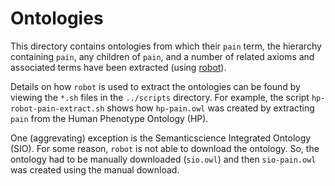 # Ontologies  

This directory contains ontologies from which their `pain` term, the hierarchy containing `pain`, any children of `pain`, and a number of related axioms and associated terms have been extracted (using [robot](http://robot.obolibrary.org/)).  

Details on how `robot` is used to extract the ontologies can be found by viewing the `*.sh` files in the `../scripts` directory. For example, the script `hp-robot-pain-extract.sh` shows how `hp-pain.owl` was created by extracting `pain` from the Human Phenotype Ontology (HP).  

One (aggrevating) exception is the Semanticscience Integrated Ontology (SIO). For some reason, `robot` is not able to download the ontology. So, the ontology had to be manually downloaded (`sio.owl`) and then `sio-pain.owl` was created using the manual download.  
